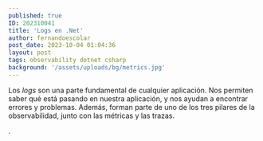 ```yaml
---
published: true
ID: 202310041
title: 'Logs en .Net'
author: fernandoescolar
post_date: 2023-10-04 01:04:36
layout: post
tags: observability dotnet csharp
background: '/assets/uploads/bg/metrics.jpg'
---
```


Los *logs* son una parte fundamental de cualquier aplicación. Nos permiten saber qué está pasando en nuestra aplicación, y nos ayudan a encontrar errores y problemas. Además, forman parte de uno de los tres pilares de la observabilidad, junto con las métricas y las trazas.
<!--break-->.
